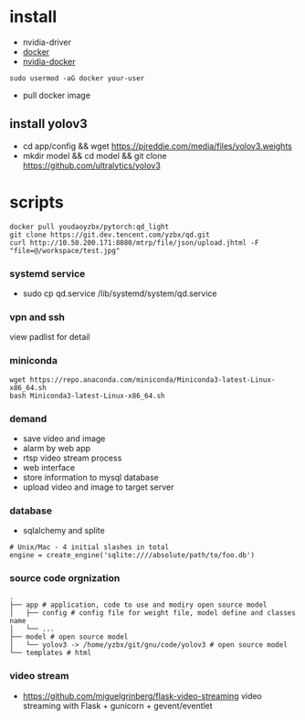 # install
- nvidia-driver
- [docker](https://docs.docker.com/install/linux/docker-ce/ubuntu/)
- [nvidia-docker](https://github.com/NVIDIA/nvidia-docker)
```
sudo usermod -aG docker your-user
```
- pull docker image

## install yolov3
- cd app/config && wget https://pjreddie.com/media/files/yolov3.weights
- mkdir model && cd model && git clone https://github.com/ultralytics/yolov3

# scripts
```
docker pull youdaoyzbx/pytorch:qd_light
git clone https://git.dev.tencent.com/yzbx/qd.git
curl http://10.50.200.171:8080/mtrp/file/json/upload.jhtml -F "file=@/workspace/test.jpg"
```

### systemd service
- sudo cp qd.service /lib/systemd/system/qd.service

### vpn and ssh
view padlist for detail

### miniconda
```
wget https://repo.anaconda.com/miniconda/Miniconda3-latest-Linux-x86_64.sh
bash Miniconda3-latest-Linux-x86_64.sh
```

### demand
- save video and image
- alarm by web app
- rtsp video stream process
- web interface
- store information to mysql database
- upload video and image to target server

### database
- sqlalchemy and splite
```
# Unix/Mac - 4 initial slashes in total
engine = create_engine('sqlite:////absolute/path/to/foo.db')
```

### source code orgnization
```
.
├── app # application, code to use and modiry open source model
│   ├── config # config file for weight file, model define and classes name
│   └── ...
├── model # open source model
│   └── yolov3 -> /home/yzbx/git/gnu/code/yolov3 # open source model
└── templates # html

```

### video stream
- https://github.com/miguelgrinberg/flask-video-streaming video streaming with Flask + gunicorn + gevent/eventlet
